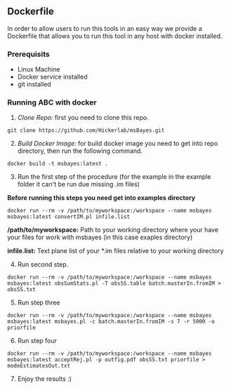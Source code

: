 ## Dockerfile

In order to allow users to run this tools in an easy way we provide a Dockerfile that allows you to run this tool in any host with docker installed.

### Prerequisits
- Linux Machine
- Docker service installed
- git installed

### Running ABC with docker

1. *Clone Repo:* first you need to clone this repo.
```
git clone https://github.com/Hickerlab/msBayes.git
```
2. *Build Docker Image:* for build docker image you need to get into repo directory, then run the following command.
```
docker build -t msbayes:latest .
```
3. Run the first step of the procedure (for the example in the example folder it can't be run due missing .im files)

**Before running this steps you need get into examples directory**
```
docker run --rm -v /path/to/myworkspace:/workspace --name msbayes msbayes:latest convertIM.pl infile.list
```
**/path/to/myworkspace:** Path to your working directory where your have your files for work with msbayes (in this case exaples directory)

**infile.list:** Text plane list of your *.im files relative to your working directory

4. Run second step.

```
docker run --rm -v /path/to/myworkspace:/workspace --name msbayes msbayes:latest obsSumStats.pl -T obsSS.table batch.masterIn.fromIM > obsSS.txt
```

5. Run step three

```
docker run --rm -v /path/to/myworkspace:/workspace --name msbayes msbayes:latest msbayes.pl -c batch.masterIn.fromIM -s 7 -r 5000 -o priorfile
```
6. Run step four

```
docker run --rm -v /path/to/myworkspace:/workspace --name msbayes msbayes:latest acceptRej.pl -p outfig.pdf obsSS.txt priorfile > modeEstimatesOut.txt
```

7. Enjoy the results :)

